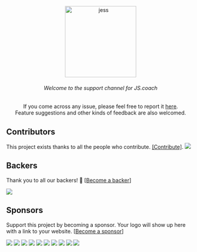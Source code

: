 <p align="center">
  <img alt="jess" src="https://js.coach/support.png" width="190" height="190">
</p>

<h6 align="center">
  Welcome to the support channel for JS.coach
</h6>

<p align="center">
  If you come across any issue, please feel free to report it
  <a href="https://github.com/dmfrancisco/JS.coach/issues">here</a>.<br>
  Feature suggestions and other kinds of feedback are also welcomed.
</p>

## Contributors

This project exists thanks to all the people who contribute. [[Contribute]](CONTRIBUTING.md).
<a href="graphs/contributors"><img src="https://opencollective.com/js-coach/contributors.svg?width=890" /></a>


## Backers

Thank you to all our backers! 🙏 [[Become a backer](https://opencollective.com/js-coach#backer)]

<a href="https://opencollective.com/js-coach#backers" target="_blank"><img src="https://opencollective.com/js-coach/backers.svg?width=890"></a>


## Sponsors

Support this project by becoming a sponsor. Your logo will show up here with a link to your website. [[Become a sponsor](https://opencollective.com/js-coach#sponsor)]

<a href="https://opencollective.com/js-coach/sponsor/0/website" target="_blank"><img src="https://opencollective.com/js-coach/sponsor/0/avatar.svg"></a>
<a href="https://opencollective.com/js-coach/sponsor/1/website" target="_blank"><img src="https://opencollective.com/js-coach/sponsor/1/avatar.svg"></a>
<a href="https://opencollective.com/js-coach/sponsor/2/website" target="_blank"><img src="https://opencollective.com/js-coach/sponsor/2/avatar.svg"></a>
<a href="https://opencollective.com/js-coach/sponsor/3/website" target="_blank"><img src="https://opencollective.com/js-coach/sponsor/3/avatar.svg"></a>
<a href="https://opencollective.com/js-coach/sponsor/4/website" target="_blank"><img src="https://opencollective.com/js-coach/sponsor/4/avatar.svg"></a>
<a href="https://opencollective.com/js-coach/sponsor/5/website" target="_blank"><img src="https://opencollective.com/js-coach/sponsor/5/avatar.svg"></a>
<a href="https://opencollective.com/js-coach/sponsor/6/website" target="_blank"><img src="https://opencollective.com/js-coach/sponsor/6/avatar.svg"></a>
<a href="https://opencollective.com/js-coach/sponsor/7/website" target="_blank"><img src="https://opencollective.com/js-coach/sponsor/7/avatar.svg"></a>
<a href="https://opencollective.com/js-coach/sponsor/8/website" target="_blank"><img src="https://opencollective.com/js-coach/sponsor/8/avatar.svg"></a>
<a href="https://opencollective.com/js-coach/sponsor/9/website" target="_blank"><img src="https://opencollective.com/js-coach/sponsor/9/avatar.svg"></a>


